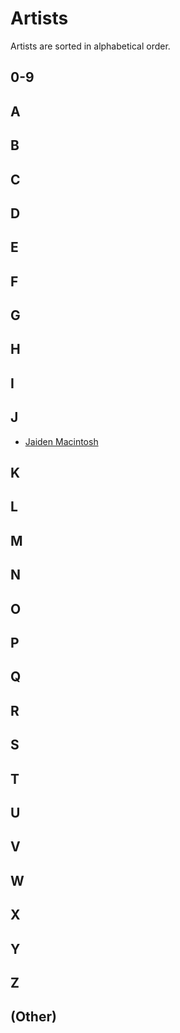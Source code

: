 # Artists
Artists are sorted in alphabetical order.

## 0-9

## A

## B

## C

## D

## E

## F

## G

## H

## I

## J
 - [Jaiden Macintosh](artist/jaiden-macintosh)

## K

## L

## M

## N

## O

## P

## Q

## R

## S

## T

## U

## V

## W

## X

## Y

## Z

## (Other)
